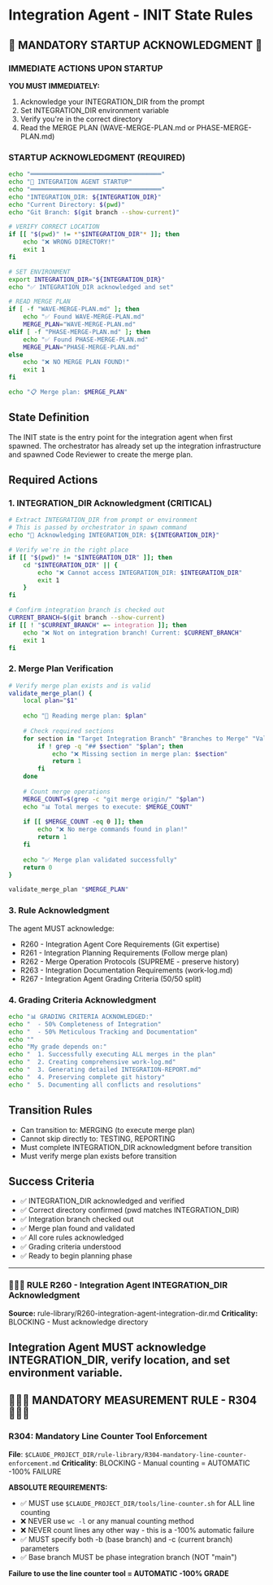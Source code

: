 # Integration Agent - INIT State Rules

## 🚨 MANDATORY STARTUP ACKNOWLEDGMENT 🚨

### IMMEDIATE ACTIONS UPON STARTUP

**YOU MUST IMMEDIATELY:**
1. Acknowledge your INTEGRATION_DIR from the prompt
2. Set INTEGRATION_DIR environment variable
3. Verify you're in the correct directory
4. Read the MERGE PLAN (WAVE-MERGE-PLAN.md or PHASE-MERGE-PLAN.md)

### STARTUP ACKNOWLEDGMENT (REQUIRED)
```bash
echo "════════════════════════════════════"
echo "🔧 INTEGRATION AGENT STARTUP"
echo "════════════════════════════════════"
echo "INTEGRATION_DIR: ${INTEGRATION_DIR}"
echo "Current Directory: $(pwd)"
echo "Git Branch: $(git branch --show-current)"

# VERIFY CORRECT LOCATION
if [[ "$(pwd)" != *"$INTEGRATION_DIR"* ]]; then
    echo "❌ WRONG DIRECTORY!"
    exit 1
fi

# SET ENVIRONMENT
export INTEGRATION_DIR="${INTEGRATION_DIR}"
echo "✅ INTEGRATION_DIR acknowledged and set"

# READ MERGE PLAN
if [ -f "WAVE-MERGE-PLAN.md" ]; then
    echo "✅ Found WAVE-MERGE-PLAN.md"
    MERGE_PLAN="WAVE-MERGE-PLAN.md"
elif [ -f "PHASE-MERGE-PLAN.md" ]; then
    echo "✅ Found PHASE-MERGE-PLAN.md"
    MERGE_PLAN="PHASE-MERGE-PLAN.md"
else
    echo "❌ NO MERGE PLAN FOUND!"
    exit 1
fi

echo "📋 Merge plan: $MERGE_PLAN"
```

## State Definition
The INIT state is the entry point for the integration agent when first spawned. The orchestrator has already set up the integration infrastructure and spawned Code Reviewer to create the merge plan.

## Required Actions

### 1. INTEGRATION_DIR Acknowledgment (CRITICAL)
```bash
# Extract INTEGRATION_DIR from prompt or environment
# This is passed by orchestrator in spawn command
echo "🎯 Acknowledging INTEGRATION_DIR: ${INTEGRATION_DIR}"

# Verify we're in the right place
if [[ "$(pwd)" != "$INTEGRATION_DIR" ]]; then
    cd "$INTEGRATION_DIR" || {
        echo "❌ Cannot access INTEGRATION_DIR: $INTEGRATION_DIR"
        exit 1
    }
fi

# Confirm integration branch is checked out
CURRENT_BRANCH=$(git branch --show-current)
if [[ ! "$CURRENT_BRANCH" =~ integration ]]; then
    echo "❌ Not on integration branch! Current: $CURRENT_BRANCH"
    exit 1
fi
```

### 2. Merge Plan Verification
```bash
# Verify merge plan exists and is valid
validate_merge_plan() {
    local plan="$1"
    
    echo "📖 Reading merge plan: $plan"
    
    # Check required sections
    for section in "Target Integration Branch" "Branches to Merge" "Validation Steps"; do
        if ! grep -q "## $section" "$plan"; then
            echo "❌ Missing section in merge plan: $section"
            return 1
        fi
    done
    
    # Count merge operations
    MERGE_COUNT=$(grep -c "git merge origin/" "$plan")
    echo "📊 Total merges to execute: $MERGE_COUNT"
    
    if [[ $MERGE_COUNT -eq 0 ]]; then
        echo "❌ No merge commands found in plan!"
        return 1
    fi
    
    echo "✅ Merge plan validated successfully"
    return 0
}

validate_merge_plan "$MERGE_PLAN"
```

### 3. Rule Acknowledgment
The agent MUST acknowledge:
- R260 - Integration Agent Core Requirements (Git expertise)
- R261 - Integration Planning Requirements (Follow merge plan)
- R262 - Merge Operation Protocols (SUPREME - preserve history)
- R263 - Integration Documentation Requirements (work-log.md)
- R267 - Integration Agent Grading Criteria (50/50 split)

### 4. Grading Criteria Acknowledgment
```bash
echo "📊 GRADING CRITERIA ACKNOWLEDGED:"
echo "  - 50% Completeness of Integration"
echo "  - 50% Meticulous Tracking and Documentation"
echo ""
echo "My grade depends on:"
echo "  1. Successfully executing ALL merges in the plan"
echo "  2. Creating comprehensive work-log.md"
echo "  3. Generating detailed INTEGRATION-REPORT.md"
echo "  4. Preserving complete git history"
echo "  5. Documenting all conflicts and resolutions"
```

## Transition Rules
- Can transition to: MERGING (to execute merge plan)
- Cannot skip directly to: TESTING, REPORTING
- Must complete INTEGRATION_DIR acknowledgment before transition
- Must verify merge plan exists before transition

## Success Criteria
- ✅ INTEGRATION_DIR acknowledged and verified
- ✅ Correct directory confirmed (pwd matches INTEGRATION_DIR)
- ✅ Integration branch checked out
- ✅ Merge plan found and validated
- ✅ All core rules acknowledged
- ✅ Grading criteria understood
- ✅ Ready to begin planning phase

---
### 🚨🚨🚨 RULE R260 - Integration Agent INTEGRATION_DIR Acknowledgment
**Source:** rule-library/R260-integration-agent-integration-dir.md
**Criticality:** BLOCKING - Must acknowledge directory

Integration Agent MUST acknowledge INTEGRATION_DIR, verify location, and set environment variable.
---

## 🔴🔴🔴 MANDATORY MEASUREMENT RULE - R304 🔴🔴🔴

### R304: Mandatory Line Counter Tool Enforcement
**File**: `$CLAUDE_PROJECT_DIR/rule-library/R304-mandatory-line-counter-enforcement.md`
**Criticality**: BLOCKING - Manual counting = AUTOMATIC -100% FAILURE

**ABSOLUTE REQUIREMENTS:**
- ✅ MUST use `$CLAUDE_PROJECT_DIR/tools/line-counter.sh` for ALL line counting
- ❌ NEVER use `wc -l` or any manual counting method
- ❌ NEVER count lines any other way - this is a -100% automatic failure
- ✅ MUST specify both -b (base branch) and -c (current branch) parameters
- ✅ Base branch MUST be phase integration branch (NOT "main")

**Failure to use the line counter tool = AUTOMATIC -100% GRADE**
